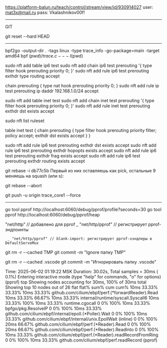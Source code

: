 
https://platform-balun.ru/teach/control/stream/view/id/930914027
user: mat3x@mail.ru
pass: Vkalashnikov00f!

__________________________________________________
GIT

git reset --hard HEAD
____________________________________________________



bpf2go -output-dir . -tags linux -type trace_info -go-package=main -target amd64 bpf $(pwd)/trace.c -- -I$(pwd)



sudo nft add table ip6 test
sudo nft add chain ip6 test prerouting '{ type filter hook prerouting priority 0; }'
sudo nft add rule ip6 test prerouting exthdr type routing accept

chain prerouting {
    type nat hook prerouting priority 0;
}
sudo nft add rule ip test prerouting ip daddr 192.168.1.0/24 accept




sudo nft add table inet test
sudo nft add chain inet test prerouting '{ type filter hook prerouting priority 0; }'
sudo nft add rule inet test prerouting exthdr dst exists accept


sudo nft list ruleset

table inet test {
        chain prerouting {
                type filter hook prerouting priority filter; policy accept;
                exthdr dst exists accept
        }
}


sudo nft add rule ip6 test prerouting exthdr dst exists accept
sudo nft add rule ip6 test prerouting exthdr hopopts exists accept
sudo nft add rule ip6 test prerouting exthdr frag exists accept
sudo nft add rule ip6 test prerouting exthdr routing exists accept



git rebase -i db77c5b 
Первый из них оставляешь как pick, остальные 9 меняешь на squash (или s):

git rebase --abort


git push -u origin trace_core1 --force







_______________________________________________________________________________________________


go tool pprof http://localhost:6060/debug/pprof/profile?seconds=30
go tool pprof http://localhost:6060/debug/pprof/heap



"net/http"      // добавлено для pprof
	_ "net/http/pprof" // регистрирует pprof-эндпоинты

     _ "net/http/pprof" // blank-import: регистрирует pprof-хэндлеры в DefaultServeMux



git rm -r --cached TMP
git commit -m "Ignore папку TMP"

git rm -r --cached .vscode
git commit -m "Игнорировать папку .vscode"

Time: 2025-06-02 01:19:22 MSK
Duration: 30.02s, Total samples = 30ms (  0.1%)
Entering interactive mode (type "help" for commands, "o" for options)
(pprof) top
Showing nodes accounting for 30ms, 100% of 30ms total
Showing top 10 nodes out of 26
      flat  flat%   sum%        cum   cum%
      10ms 33.33% 33.33%       10ms 33.33%  github.com/cilium/ebpf/perf.(*forwardReader).Read
      10ms 33.33% 66.67%       10ms 33.33%  internal/runtime/syscall.Syscall6
      10ms 33.33%   100%       10ms 33.33%  runtime.cgocall
         0     0%   100%       10ms 33.33%  bpfgo/pkg.ResolveIP
         0     0%   100%       10ms 33.33%  github.com/cilium/ebpf/internal/epoll.(*Poller).Wait
         0     0%   100%       10ms 33.33%  github.com/cilium/ebpf/internal/unix.EpollWait (inline)
         0     0%   100%       20ms 66.67%  github.com/cilium/ebpf/perf.(*Reader).Read
         0     0%   100%       20ms 66.67%  github.com/cilium/ebpf/perf.(*Reader).ReadInto
         0     0%   100%       10ms 33.33%  github.com/cilium/ebpf/perf.(*Reader).readRecordFromRing
         0     0%   100%       10ms 33.33%  github.com/cilium/ebpf/perf.readRecord
(pprof) 





